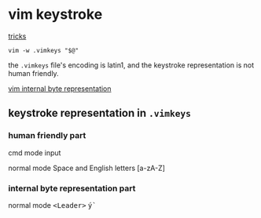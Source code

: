 # vim keystroke

[tricks](https://github.com/vim/vim/issues/6349#issuecomment-650565664)


```viml
vim -w .vimkeys "$@"
```

the `.vimkeys` file's encoding is latin1, and the keystroke representation is not human friendly.

[vim internal byte representation](https://github.com/vim/vim/blob/8ea9390b78da9e34a20e7418712921397c0c1989/runtime/doc/todo.txt#L1189-L1193)



## keystroke representation in `.vimkeys`


### human friendly part

cmd mode input

normal mode Space and English letters [a-zA-Z]



### internal byte representation part


normal mode <kbd>\<Leader></kbd>      <kbd>ý`</kbd>




